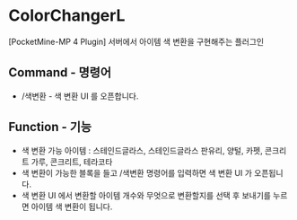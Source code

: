 # ColorChangerL
[PocketMine-MP 4 Plugin] 서버에서 아이템 색 변환을 구현해주는 플러그인

## Command - 명령어
+ /색변환 - 색 변환 UI 를 오픈합니다.

## Function - 기능
+ 색 변환 가능 아이템 : 스테인드글라스, 스테인드글라스 판유리, 양털, 카펫, 콘크리트 가루, 콘크리트, 테라코타
+ 색 변환이 가능한 블록을 들고 /색변환 명령어를 입력하면 색 변환 UI 가 오픈됩니다.
+ 색 변환 UI 에서 변환할 아이템 개수와 무엇으로 변환할지를 선택 후 보내기를 누르면 아이템 색 변환이 됩니다.
